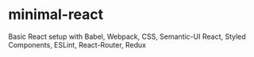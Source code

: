 # minimal-react
Basic React setup with Babel, Webpack, CSS, Semantic-UI React, Styled Components, ESLint, React-Router, Redux

